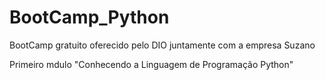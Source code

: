 # BootCamp_Python
BootCamp gratuito oferecido pelo DIO juntamente com a empresa Suzano

Primeiro mdulo "Conhecendo a Linguagem de Programação Python"
